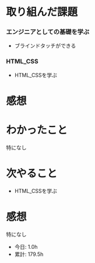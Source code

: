 # 取り組んだ課題
### エンジニアとしての基礎を学ぶ
* ブラインドタッチができる
### HTML_CSS
* HTML_CSSを学ぶ
# 感想
# わかったこと
特になし
# 次やること
* HTML_CSSを学ぶ
# 感想
特になし
* 今日: 1.0h
* 累計: 179.5h
